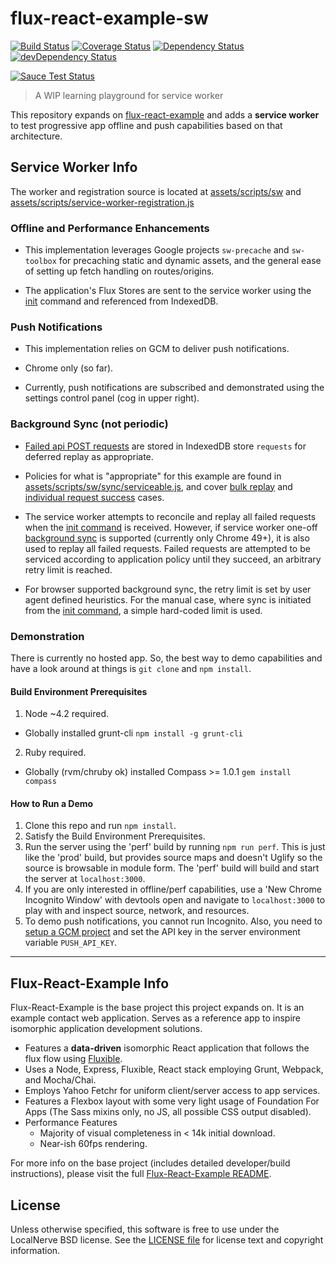 # flux-react-example-sw

[![Build Status](https://secure.travis-ci.org/localnerve/flux-react-example-sw.svg?branch=master)](http://travis-ci.org/localnerve/flux-react-example-sw)
[![Coverage Status](https://coveralls.io/repos/localnerve/flux-react-example-sw/badge.svg?branch=master)](https://coveralls.io/r/localnerve/flux-react-example-sw?branch=master)
[![Dependency Status](https://david-dm.org/localnerve/flux-react-example-sw.svg)](https://david-dm.org/localnerve/flux-react-example-sw)
[![devDependency Status](https://david-dm.org/localnerve/flux-react-example-sw/dev-status.svg)](https://david-dm.org/localnerve/flux-react-example-sw#info=devDependencies)

[![Sauce Test Status](https://saucelabs.com/browser-matrix/localnerve.svg)](https://saucelabs.com/u/localnerve)

> A WIP learning playground for service worker

This repository expands on [flux-react-example](https://github.com/localnerve/flux-react-example) and adds a **service worker** to test progressive app offline and push capabilities based on that architecture.

## Service Worker Info
The worker and registration source is located at [assets/scripts/sw](/assets/scripts/sw) and [assets/scripts/service-worker-registration.js](/assets/scripts/service-worker-registration.js)

### Offline and Performance Enhancements
* This implementation leverages Google projects `sw-precache` and `sw-toolbox` for precaching static and dynamic assets, and the general ease of setting up fetch handling on routes/origins.

* The application's Flux Stores are sent to the service worker using the [init](/assets/scripts/sw/init/README.md) command and referenced from IndexedDB.

### Push Notifications
* This implementation relies on GCM to deliver push notifications.

* Chrome only (so far).

* Currently, push notifications are subscribed and demonstrated using the settings control panel (cog in upper right).

### Background Sync (not periodic)
* [Failed api POST requests](https://github.com/localnerve/flux-react-example-sw/blob/8619f4a0e18e858048f067371fe98381b452c6cc/assets/scripts/sw/init/apiRequests.js#L157) are stored in IndexedDB store `requests` for deferred replay as appropriate.

* Policies for what is "appropriate" for this example are found in [assets/scripts/sw/sync/serviceable.js](/assets/scripts/sw/sync/serviceable.js), and cover [bulk replay](https://github.com/localnerve/flux-react-example-sw/blob/8619f4a0e18e858048f067371fe98381b452c6cc/assets/scripts/sw/sync/index.js#L284) and [individual request success](https://github.com/localnerve/flux-react-example-sw/blob/8619f4a0e18e858048f067371fe98381b452c6cc/assets/scripts/sw/sync/index.js#L127) cases.

* The service worker attempts to reconcile and replay all failed requests when the [init command](https://github.com/localnerve/flux-react-example-sw/blob/8619f4a0e18e858048f067371fe98381b452c6cc/assets/scripts/sw/init/index.js#L36) is received. However, if service worker one-off [background sync](https://wicg.github.io/BackgroundSync/spec/) is supported (currently only Chrome 49+), it is also used to replay all failed requests. Failed requests are attempted to be serviced according to application policy until they succeed, an arbitrary retry limit is reached.

* For browser supported background sync, the retry limit is set by user agent defined heuristics. For the manual case, where sync is initiated from the [init command](https://github.com/localnerve/flux-react-example-sw/blob/8619f4a0e18e858048f067371fe98381b452c6cc/assets/scripts/sw/init/index.js#L36), a simple hard-coded limit is used.

### Demonstration
There is currently no hosted app. So, the best way to demo capabilities and have a look around at things is `git clone` and `npm install`.

#### Build Environment Prerequisites
1. Node ~4.2 required.
  * Globally installed grunt-cli `npm install -g grunt-cli`
2. Ruby required.
  * Globally (rvm/chruby ok) installed Compass >= 1.0.1 `gem install compass`

#### How to Run a Demo
1. Clone this repo and run `npm install`.
2. Satisfy the Build Environment Prerequisites.
3. Run the server using the 'perf' build by running `npm run perf`. This is just like the 'prod' build, but provides source maps and doesn't Uglify so the source is browsable in module form. The 'perf' build will build and start the server at `localhost:3000`.
4. If you are only interested in offline/perf capabilities, use a 'New Chrome Incognito Window' with devtools open and navigate to `localhost:3000` to play with and inspect source, network, and resources.
5. To demo push notifications, you cannot run Incognito. Also, you need to [setup a GCM project](https://developers.google.com/web/updates/2015/03/push-notifications-on-the-open-web#make-a-project-on-the-google-developer-console) and set the API key in the server environment variable `PUSH_API_KEY`.

------------------------------
## Flux-React-Example Info
Flux-React-Example is the base project this project expands on. It is an example contact web application. Serves as a reference app to inspire isomorphic application development solutions.

* Features a **data-driven** isomorphic React application that follows the flux flow using [Fluxible](https://github.com/yahoo/fluxible).
* Uses a Node, Express, Fluxible, React stack employing Grunt, Webpack, and Mocha/Chai.
* Employs Yahoo Fetchr for uniform client/server access to app services.
* Features a Flexbox layout with some very light usage of Foundation For Apps (The Sass mixins only, no JS, all possible CSS output disabled).
* Performance Features
  * Majority of visual completeness in < 14k initial download.
  * Near-ish 60fps rendering.

For more info on the base project (includes detailed developer/build instructions), please visit the full [Flux-React-Example README](https://github.com/localnerve/flux-react-example/blob/master/README.md).

## License

Unless otherwise specified, this software is free to use under the LocalNerve BSD license.
See the [LICENSE file][] for license text and copyright information.

[LICENSE file]: /LICENSE.md
